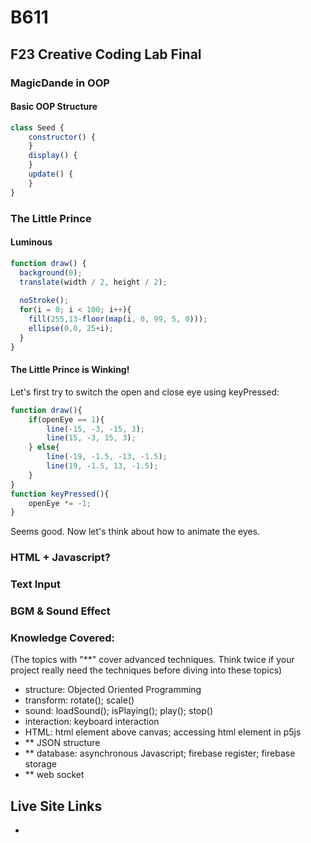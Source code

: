 # B611
## F23 Creative Coding Lab Final

### MagicDande in OOP
#### Basic OOP Structure
```JavaScript
class Seed {
    constructor() {
    }
    display() {
    }
    update() {
    }
}
```
### The Little Prince
#### Luminous
```JavaScript
function draw() {
  background(0);
  translate(width / 2, height / 2);
  
  noStroke();
  for(i = 0; i < 100; i++){
    fill(255,13-floor(map(i, 0, 99, 5, 0)));
    ellipse(0,0, 25+i); 
  }
}
```
#### The Little Prince is Winking!
Let's first try to switch the open and close eye using keyPressed:
```JavaScript
function draw(){
    if(openEye == 1){
        line(-15, -3, -15, 3);
        line(15, -3, 15, 3);
    } else{
        line(-19, -1.5, -13, -1.5);
        line(19, -1.5, 13, -1.5);
    }
}
function keyPressed(){
    openEye *= -1;
}
```
Seems good. Now let's think about how to animate the eyes. 

### HTML + Javascript?

### Text Input

### BGM & Sound Effect

### Knowledge Covered:
(The topics with "**" cover advanced techniques. Think twice if your project really need the techniques before diving into these topics)
- structure: Objected Oriented Programming
- transform: rotate(); scale()
- sound: loadSound(); isPlaying(); play(); stop()
- interaction:  keyboard interaction
- HTML: html element above canvas; accessing html element in p5js
- ** JSON structure
- ** database: asynchronous Javascript; firebase register; firebase storage
- ** web socket

## Live Site Links
-
